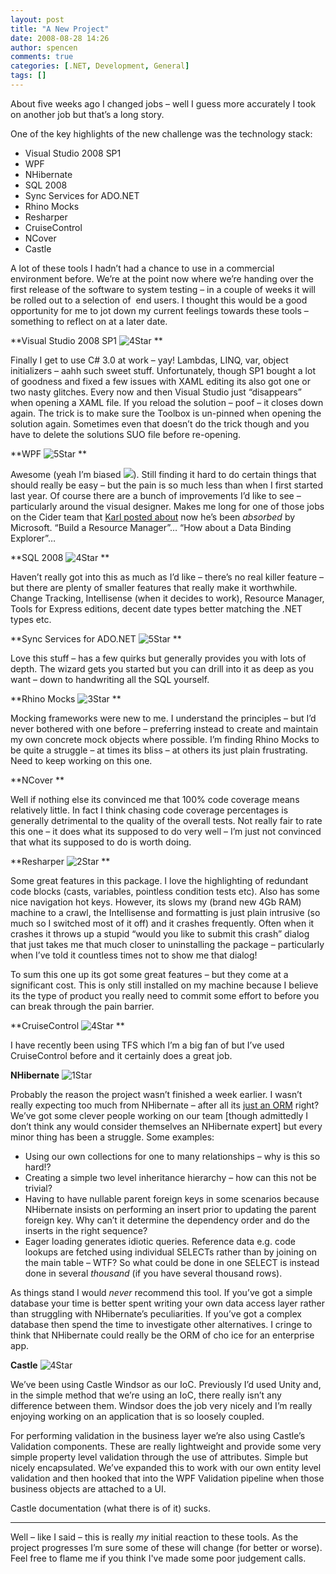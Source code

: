 ```yaml
---
layout: post
title: "A New Project"
date: 2008-08-28 14:26
author: spencen
comments: true
categories: [.NET, Development, General]
tags: []
---
```



About five weeks ago I changed jobs – well I guess more accurately I took on another job but that’s a long story.
  

One of the key highlights of the new challenge was the technology stack:
  

*   Visual Studio 2008 SP1 
*   WPF 
*   NHibernate 
*   SQL 2008 
*   Sync Services for ADO.NET 
*   Rhino Mocks 
*   Resharper 
*   CruiseControl 
*   NCover 
*   Castle   

A lot of these tools I hadn’t had a chance to use in a commercial environment before. We’re at the point now where we’re handing over the first release of the software to system testing – in a couple of weeks it will be rolled out to a selection of&#160; end users. I thought this would be a good opportunity for me to jot down my current feelings towards these tools – something to reflect on at a later date.
  

**Visual Studio 2008 SP1 ![4Star](http://blog.spencen.com/images/83489-72989/4Star_12.png "4Star") **
  

Finally I get to use C# 3.0 at work – yay! Lambdas, LINQ, var, object initializers – aahh such sweet stuff. Unfortunately, though SP1 bought a lot of goodness and fixed a few issues with XAML editing its also got one or two nasty glitches. Every now and then Visual Studio just “disappears” when opening a XAML file. If you reload the solution – poof – it closes down again. The trick is to make sure the Toolbox is un-pinned when opening the solution again. Sometimes even that doesn’t do the trick though and you have to delete the solutions SUO file before re-opening.
  

**WPF ![5Star](http://blog.spencen.com/images/83489-72989/5Star_6.png "5Star") **
  

Awesome (yeah I’m biased ![](http://blog.spencen.com/emoticons/smile.png)). Still finding it hard to do certain things that should really be easy – but the pain is so much less than when I first started last year. Of course there are a bunch of improvements I’d like to see – particularly around the visual designer. Makes me long for one of those jobs on the Cider team that [Karl posted about](http://karlshifflett.wordpress.com/2008/08/27/first-week-at-microsoft/) now he’s been *absorbed* by Microsoft. “Build a Resource Manager”… “How about a Data Binding Explorer”…
  

**SQL 2008 ![4Star](http://blog.spencen.com/images/83489-72989/4Star_11.png "4Star") **
  

Haven’t really got into this as much as I’d like – there’s no real killer feature – but there are plenty of smaller features that really make it worthwhile. Change Tracking, Intellisense (when it decides to work), Resource Manager, Tools for Express editions, decent date types better matching the .NET types etc.
  

**Sync Services for ADO.NET ![5Star](http://blog.spencen.com/images/83489-72989/5Star_5.png "5Star") **
  

Love this stuff – has a few quirks but generally provides you with lots of depth. The wizard gets you started but you can drill into it as deep as you want – down to handwriting all the SQL yourself.
  

**Rhino Mocks ![3Star](http://blog.spencen.com/images/83489-72989/3Star_3.png "3Star") **
  

Mocking frameworks were new to me. I understand the principles – but I’d never bothered with one before – preferring instead to create and maintain my own concrete mock objects where possible. I’m finding Rhino Mocks to be quite a struggle – at times its bliss – at others its just plain frustrating. Need to keep working on this one.
  

**NCover **
  

Well if nothing else its convinced me that 100% code coverage means relatively little. In fact I think chasing code coverage percentages is generally detrimental to the quality of the overall tests. Not really fair to rate this one – it does what its supposed to do very well – I’m just not convinced that what its supposed to do is worth doing.
  

**Resharper ![2Star](http://blog.spencen.com/images/83489-72989/2Star_3.png "2Star") **
  

Some great features in this package. I love the highlighting of redundant code blocks (casts, variables, pointless condition tests etc). Also has some nice navigation hot keys. However, its slows my (brand new 4Gb RAM) machine to a crawl, the Intellisense and formatting is just plain intrusive (so much so I switched most of it off) and it crashes frequently. Often when it crashes it throws up a stupid “would you like to submit this crash” dialog that just takes me that much closer to uninstalling the package – particularly when I’ve told it countless times not to show me that dialog!
  

To sum this one up its got some great features – but they come at a significant cost. This is only still installed on my machine because I believe its the type of product you really need to commit some effort to before you can break through the pain barrier.
  

**CruiseControl ![4Star](http://blog.spencen.com/images/83489-72989/4Star_10.png "4Star") **
  

I have recently been using TFS which I’m a big fan of but I’ve used CruiseControl before and it certainly does a great job.
  

**NHibernate** ![1Star](http://blog.spencen.com/images/83489-72989/1Star_3.png "1Star") 
  

Probably the reason the project wasn’t finished a week earlier. I wasn’t really expecting too much from NHibernate – after all its [just an ORM](http://www.paulstovell.com/blog/orm-its-time-to-do-some-real-work) right? We’ve got some clever people working on our team [though admittedly I don’t think any would consider themselves an NHibernate expert] but every minor thing has been a struggle. Some examples: 
  

*   Using our own collections for one to many relationships – why is this so hard!? 
*   Creating a simple two level inheritance hierarchy – how can this not be trivial? 
*   Having to have nullable parent foreign keys in some scenarios because NHibernate insists on performing an insert prior to updating the parent foreign key. Why can’t it determine the dependency order and do the inserts in the right sequence? 
*   Eager loading generates idiotic queries. Reference data e.g. code lookups are fetched using individual SELECTs rather than by joining on the main table – WTF? So what could be done in one SELECT is instead done in several *thousand* (if you have several thousand rows).   

As things stand I would *never* recommend this tool. If you’ve got a simple database your time is better spent writing your own data access layer rather than struggling with NHibernate’s peculiarities. If you’ve got a complex database then spend the time to investigate other alternatives. I cringe to think that NHibernate could really be the ORM of cho
ice for an enterprise app.
  

**Castle** ![4Star](http://blog.spencen.com/images/83489-72989/4Star_9.png "4Star") 
  

We’ve been using Castle Windsor as our IoC. Previously I’d used Unity and, in the simple method that we’re using an IoC, there really isn’t any difference between them. Windsor does the job very nicely and I’m really enjoying working on an application that is so loosely coupled.
  

For performing validation in the business layer we’re also using Castle’s Validation components. These are really lightweight and provide some very simple property level validation through the use of attributes. Simple but nicely encapsulated. We’ve expanded this to work with our own entity level validation and then hooked that into the WPF Validation pipeline when those business objects are attached to a UI.
  

Castle documentation (what there is of it) sucks.
  


  


  


  


  


  


  


  


  


  


  


  


  


  


  


  


  


  


  


  


  


  


  


  


  


  


  


  


  


  


  


  


  


  


  


  


  


  


  


  


  


  


  


  


  


  


  


  


  


  


  


  


  


  


  


  


  


  


  


  


  


  


  


  


  


  


  


  


  


  


  


  


  


  


  


  


  


  


  


  


  


  


  


  


  


  


  


  


  


  


  


  


  


  


  


  


  


  


  


  


  


  


  


  


  


  


  


  


  


  


  


  


  


  


  


  


  


  


  


  


  

__________________________
  

Well – like I said – this is really *my* initial reaction to these tools. As the project progresses I’m sure some of these will change (for better or worse). Feel free to flame me if you think I've made some poor judgement calls.


